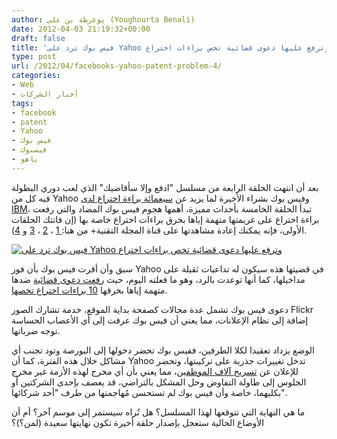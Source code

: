```yaml
---
author: يوغرطة بن علي (Youghourta Benali)
date: 2012-04-03 21:19:32+00:00
draft: false
title: 'فيس بوك ترد على Yahoo وترفع عليها دعوى قضائية تخص براءات اختراع  '
type: post
url: /2012/04/facebooks-yahoo-patent-problem-4/
categories:
- Web
- أخبار الشركات
tags:
- facebook
- patent
- Yahoo
- فيس بوك
- فيسبوك
- ياهو
---
```


بعد أن انتهت الحلقة الرابعة من مسلسل "ادفع وإلا سأقاضيك" الذي لعب دوري البطولة فيه كل من Yahoo وفيس بوك بشراء الأخيرة لما يزيد عن [سبعمائة براءة اختراع لدى IBM](https://www.it-scoop.com/2012/03/facebook-buys-750-ibm-patents/)، تبدأ الحلقة الخامسة بأحداث مميزة، أهمها هجوم فيس بوك المضاد والتي رفعت براءة اختراع على غريمتها متهمة إياها بخرق براءات اختراع خاصة بها (إن فاتتك الحلقات الأولى، فإنه يمكنك إعادة مشاهدتها على قناة المجلة التقنية+ من هنا:[ 1](https://www.it-scoop.com/2012/01/facebooks-yahoo-patent-problem/) ، [2](https://www.it-scoop.com/2012/02/facebooks-yahoo-patent-problem-2/) ، [3](https://www.it-scoop.com/2012/03/facebooks-yahoo-patent-problem-3/) و [4](https://www.it-scoop.com/2012/03/facebook-buys-750-ibm-patents/)).




[![فيس بوك ترد على Yahoo وترفع عليها دعوى قضائية تخص براءات اختراع](https://www.it-scoop.com/wp-content/uploads/2012/04/yahoo-facebook.jpg)
](https://www.it-scoop.com/wp-content/uploads/2012/04/yahoo-facebook.jpg)




سبق وأن أقرت فيس بوك بأن فوز Yahoo في قضيتها هذه سيكون له تداعيات ثقيلة على مداخيلها، كما أنها توعدت بالرد، وهو ما فعلته اليوم، حيث [رفعت دعوى قضائية](http://allthingsd.com/20120403/breaking-facebook-smacks-at-yahoo-with-patent-claims-of-its-own/) ضدها متهمة إياها بخرقها [10 براءات اختراع تخصها](http://allthingsd.com/20120403/here-are-the-10-new-back-at-you-patent-exhibits-in-facebook-versus-yahoo/).




دعوى فيس بوك تشمل عدة مجالات كصفحة بداية الموقع، خدمة تشارك الصور Flickr إضافة إلى نظام الإعلانات، مما يعني أن فيس بوك عرفت إلى أي الأعصاب الحساسة توجه ضرباتها.




الوضع يزداد تعقيدا لكلا الطرفين، ففيس بوك تحضر دخولها إلى البورصة وتود تجنب أي مشاكل خلال هذه الفترة، كما أن Yahoo تدخل تغييرات جذرية على تركيبتها، وتحضر للإعلان عن [تسريح آلاف الموظفين](https://www.it-scoop.com/2012/04/yahoo-microsoft-search-deal/)، مما يعني بأن أي مخرج لهذه الأزمة غير مخرج الجلوس إلى طاولة التفاوض وحل المشكل بالتراضي، قد يعصف بإحدى الشركتين أو بكليهما، خاصة وأن فيس بوك لم تستحسن مُهاجمتها من طرف "أحد شركائها".




ما هي النهاية التي تتوقعها لهذا المسلسل؟ هل تُراه سيستمر إلى موسم آخر؟ أم أن الأوضاع الحالية ستعجل بإصدار حلقة أخيرة تكون نهايتها سعيدة (لمن؟)؟
